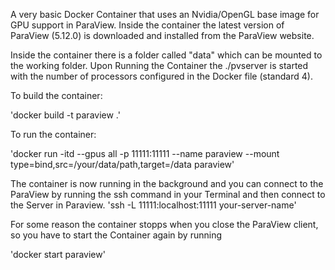 A very basic Docker Container that uses an Nvidia/OpenGL base image for GPU support in ParaView.
Inside the container the latest version of ParaView (5.12.0) is downloaded and installed from the ParaView website.

Inside the container there is a folder called "data" which can be mounted to the working folder.
Upon Running the Container the ./pvserver is started with the number of processors configured in the Docker file (standard 4).

To build the container:

'docker build -t paraview .'

To run the container:

'docker run -itd --gpus all -p 11111:11111 --name paraview --mount type=bind,src=/your/data/path,target=/data paraview'

The container is now running in the background and you can connect to the ParaView by running the ssh command in your Terminal and then connect to the Server in Paraview.
'ssh -L 11111:localhost:11111 your-server-name'

For some reason the container stopps when you close the ParaView client, so you have to start the Container again by running

'docker start paraview'